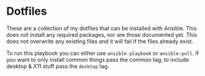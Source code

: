 # Dotfiles

These are a collection of my dotfiles that can be installed with Ansible. This
does not install any required packages, nor are those documented yet. This does
not overwrite any existing files and it will fail if the files already exist.

To run this playbook you can either use `ansible-playbook` or `ansible-pull`.
If you want to only install common things pass the common tag, to include
desktop & X11 stuff pass the `desktop` tag.
